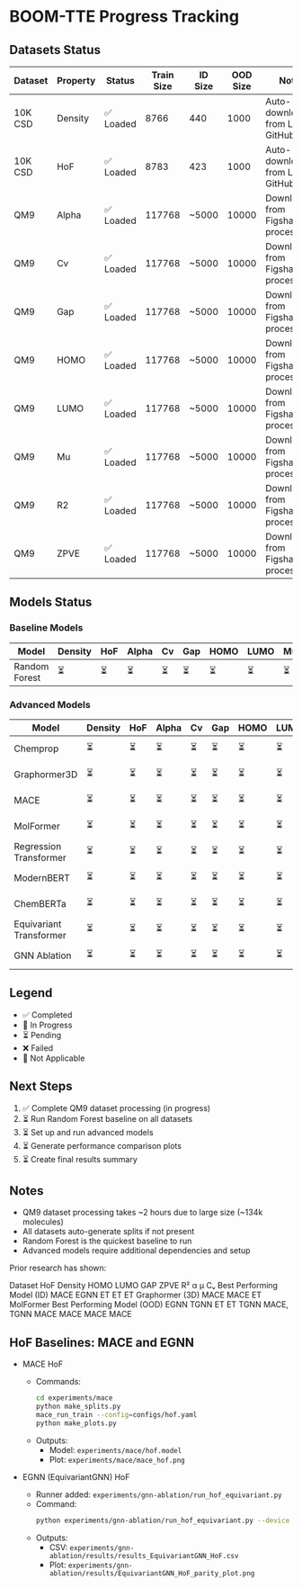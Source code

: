 # BOOM-TTE Progress Tracking

## Datasets Status

| Dataset | Property | Status | Train Size | ID Size | OOD Size | Notes |
|---------|----------|--------|------------|---------|----------|-------|
| 10K CSD | Density | ✅ Loaded | 8766 | 440 | 1000 | Auto-downloaded from LLNL GitHub |
| 10K CSD | HoF | ✅ Loaded | 8783 | 423 | 1000 | Auto-downloaded from LLNL GitHub |
| QM9 | Alpha | ✅ Loaded | 117768 | ~5000 | 10000 | Downloaded from Figshare, processed |
| QM9 | Cv | ✅ Loaded | 117768 | ~5000 | 10000 | Downloaded from Figshare, processed |
| QM9 | Gap | ✅ Loaded | 117768 | ~5000 | 10000 | Downloaded from Figshare, processed |
| QM9 | HOMO | ✅ Loaded | 117768 | ~5000 | 10000 | Downloaded from Figshare, processed |
| QM9 | LUMO | ✅ Loaded | 117768 | ~5000 | 10000 | Downloaded from Figshare, processed |
| QM9 | Mu | ✅ Loaded | 117768 | ~5000 | 10000 | Downloaded from Figshare, processed |
| QM9 | R2 | ✅ Loaded | 117768 | ~5000 | 10000 | Downloaded from Figshare, processed |
| QM9 | ZPVE | ✅ Loaded | 117768 | ~5000 | 10000 | Downloaded from Figshare, processed |

## Models Status

### Baseline Models
| Model | Density | HoF | Alpha | Cv | Gap | HOMO | LUMO | Mu | R2 | ZPVE | Status |
|-------|---------|-----|-------|----|----|------|------|----|----|------|--------|
| Random Forest | ⏳ | ⏳ | ⏳ | ⏳ | ⏳ | ⏳ | ⏳ | ⏳ | ⏳ | ⏳ | Ready to run |

### Advanced Models
| Model | Density | HoF | Alpha | Cv | Gap | HOMO | LUMO | Mu | R2 | ZPVE | Status |
|-------|---------|-----|-------|----|----|------|------|----|----|------|--------|
| Chemprop | ⏳ | ⏳ | ⏳ | ⏳ | ⏳ | ⏳ | ⏳ | ⏳ | ⏳ | ⏳ | Needs setup |
| Graphormer3D | ⏳ | ⏳ | ⏳ | ⏳ | ⏳ | ⏳ | ⏳ | ⏳ | ⏳ | ⏳ | Needs setup |
| MACE | ⏳ | ⏳ | ⏳ | ⏳ | ⏳ | ⏳ | ⏳ | ⏳ | ⏳ | ⏳ | Needs setup |
| MolFormer | ⏳ | ⏳ | ⏳ | ⏳ | ⏳ | ⏳ | ⏳ | ⏳ | ⏳ | ⏳ | Needs setup |
| Regression Transformer | ⏳ | ⏳ | ⏳ | ⏳ | ⏳ | ⏳ | ⏳ | ⏳ | ⏳ | ⏳ | Needs setup |
| ModernBERT | ⏳ | ⏳ | ⏳ | ⏳ | ⏳ | ⏳ | ⏳ | ⏳ | ⏳ | ⏳ | Needs setup |
| ChemBERTa | ⏳ | ⏳ | ⏳ | ⏳ | ⏳ | ⏳ | ⏳ | ⏳ | ⏳ | ⏳ | Needs setup |
| Equivariant Transformer | ⏳ | ⏳ | ⏳ | ⏳ | ⏳ | ⏳ | ⏳ | ⏳ | ⏳ | ⏳ | Needs setup |
| GNN Ablation | ⏳ | ⏳ | ⏳ | ⏳ | ⏳ | ⏳ | ⏳ | ⏳ | ⏳ | ⏳ | Needs setup |

## Legend
- ✅ Completed
- 🔄 In Progress  
- ⏳ Pending
- ❌ Failed
- 🚫 Not Applicable

## Next Steps
1. ✅ Complete QM9 dataset processing (in progress)
2. ⏳ Run Random Forest baseline on all datasets
3. ⏳ Set up and run advanced models
4. ⏳ Generate performance comparison plots
5. ⏳ Create final results summary

## Notes
- QM9 dataset processing takes ~2 hours due to large size (~134k molecules)
- All datasets auto-generate splits if not present
- Random Forest is the quickest baseline to run
- Advanced models require additional dependencies and setup


Prior research has shown:

Dataset	HoF	Density	HOMO	LUMO	GAP	ZPVE	R²	α	µ	Cᵥ
Best Performing Model (ID)	MACE	EGNN	ET	ET	ET	Graphormer (3D)	MACE	MACE	ET	MolFormer
Best Performing Model (OOD)	EGNN	TGNN	ET	ET	TGNN	MACE, TGNN	MACE	MACE	MACE	MACE

## HoF Baselines: MACE and EGNN

- MACE HoF
  - Commands:
    ```bash
    cd experiments/mace
    python make_splits.py
    mace_run_train --config=configs/hof.yaml
    python make_plots.py
    ```
  - Outputs:
    - Model: `experiments/mace/hof.model`
    - Plot: `experiments/mace/mace_hof.png`

- EGNN (EquivariantGNN) HoF
  - Runner added: `experiments/gnn-ablation/run_hof_equivariant.py`
  - Command:
    ```bash
    python experiments/gnn-ablation/run_hof_equivariant.py --device cuda --lr 1e-3 --batch_size 32 --epochs 100
    ```
  - Outputs:
    - CSV: `experiments/gnn-ablation/results/results_EquivariantGNN_HoF.csv`
    - Plot: `experiments/gnn-ablation/results/EquivariantGNN_HoF_parity_plot.png`